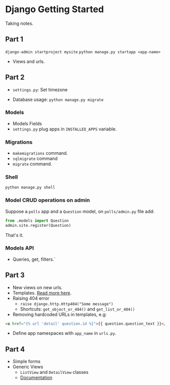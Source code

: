 # Django Getting Started
Taking notes. 

## Part 1 
`django-admin startproject mysite`
`python manage.py startapp <app-name>`

- Views and urls. 

## Part 2
- `settings.py`: Set timezone

- Database usage: 
`python manage.py migrate`

### Models
- Models Fields
- `settings.py` plug apps in `INSTALLED_APPS` variable.

### Migrations
- `makemigrations` command.
- `sqlmigrate` command
- `migrate` command.

### Shell
`python manage.py shell`

### Model CRUD operations on admin
Suppose a `polls` app and a `Question` model, on `polls/admin.py` file add: 
```python
from .models import Question
admin.site.register(Question)
```
That's it.

### Models API
- Queries, get, filters.`
## Part 3
- New views on new urls.
- Templates. [Read more here](https://docs.djangoproject.com/en/1.11/topics/templates/). 
- Raising 404 error
  - `raise django.http.Http404("Some message")`
  - Shortcuts: `get_object_or_404()` and `get_list_or_404()`
- Removing hardcoded URLs in templates, e.g:
```html
<a href="{% url 'detail' question.id %}">{{ question.question_text }}</a>
```
- Define app namespaces with `app_name` in `urls.py`. 

## Part 4
- Simple forms
- Generic Views
  - `ListView` and `DetailView` classes
  - [Documentation](https://docs.djangoproject.com/en/1.11/topics/class-based-views/)





